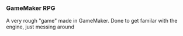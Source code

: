 ### GameMaker RPG   

A very rough "game" made in GameMaker. Done to get familar with the engine, just messing around